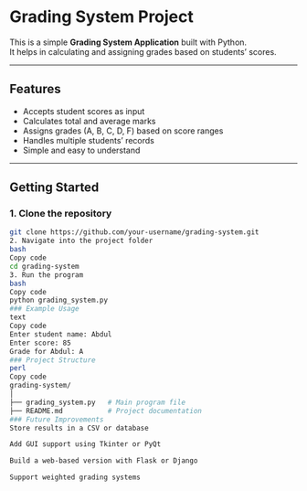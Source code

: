 #  Grading System Project

This is a simple **Grading System Application** built with Python.  
It helps in calculating and assigning grades based on students’ scores.

---

##  Features

- Accepts student scores as input  
- Calculates total and average marks  
- Assigns grades (A, B, C, D, F) based on score ranges  
- Handles multiple students’ records  
- Simple and easy to understand  

---

## Getting Started

### 1. Clone the repository
```bash
git clone https://github.com/your-username/grading-system.git
2. Navigate into the project folder
bash
Copy code
cd grading-system
3. Run the program
bash
Copy code
python grading_system.py
### Example Usage
text
Copy code
Enter student name: Abdul
Enter score: 85
Grade for Abdul: A
### Project Structure
perl
Copy code
grading-system/
│
├── grading_system.py   # Main program file
├── README.md           # Project documentation
### Future Improvements
Store results in a CSV or database

Add GUI support using Tkinter or PyQt

Build a web-based version with Flask or Django

Support weighted grading systems
